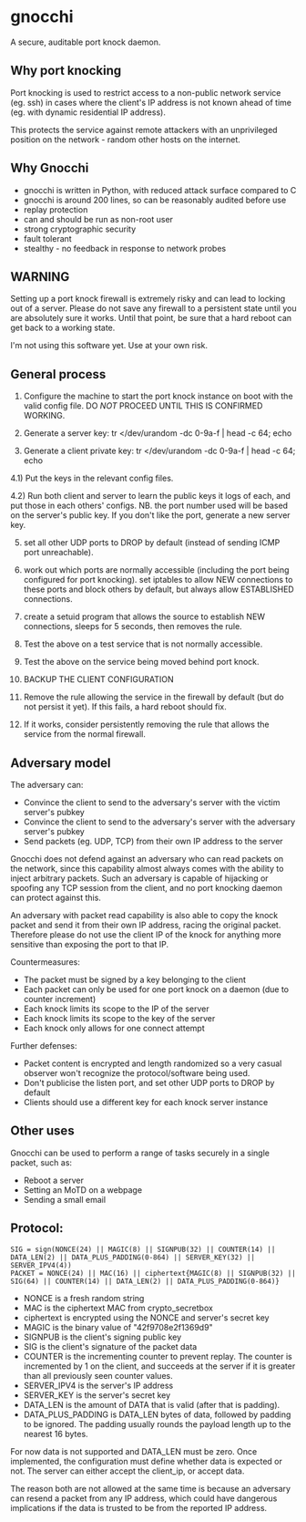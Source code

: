 # gnocchi

A secure, auditable port knock daemon.

## Why port knocking

Port knocking is used to restrict access to a non-public network
service (eg. ssh) in cases where the client's IP address is not known
ahead of time (eg. with dynamic residential IP address).

This protects the service against remote attackers with an
unprivileged position on the network - random other hosts on the
internet.

## Why Gnocchi

 * gnocchi is written in Python, with reduced attack surface compared to C
 * gnocchi is around 200 lines, so can be reasonably audited before use
 * replay protection
 * can and should be run as non-root user
 * strong cryptographic security
 * fault tolerant
 * stealthy - no feedback in response to network probes

## WARNING

Setting up a port knock firewall is extremely risky and can lead to
locking out of a server. Please do not save any firewall to a
persistent state until you are absolutely sure it works. Until that
point, be sure that a hard reboot can get back to a working state.

I'm not using this software yet. Use at your own risk.

## General process

1) Configure the machine to start the port knock instance on boot with
the valid config file. DO *NOT* PROCEED UNTIL THIS IS CONFIRMED
WORKING.

2) Generate a server key:  tr </dev/urandom -dc 0-9a-f | head -c 64; echo

3) Generate a client private key:  tr </dev/urandom -dc 0-9a-f | head -c 64; echo

4.1) Put the keys in the relevant config files.

4.2) Run both client and server to learn the public keys it logs of each, and
put those in each others' configs. NB. the port number used will be based on
the server's public key. If you don't like the port, generate a new server key.


5) set all other UDP ports to DROP by default (instead of sending ICMP
port unreachable).

6) work out which ports are normally accessible (including the port
being configured for port knocking). set iptables to allow NEW
connections to these ports and block others by default, but always
allow ESTABLISHED connections.

7) create a setuid program that allows the source to establish NEW
connections, sleeps for 5 seconds, then removes the rule.

8) Test the above on a test service that is not normally accessible.

9) Test the above on the service being moved behind port knock.

10) BACKUP THE CLIENT CONFIGURATION

11) Remove the rule allowing the service in the firewall by default
(but do not persist it yet). If this fails, a hard reboot should fix.

12) If it works, consider persistently removing the rule that allows
the service from the normal firewall.

## Adversary model

The adversary can:
 * Convince the client to send to the adversary's server with the victim server's pubkey
 * Convince the client to send to the adversary's server with the adversary server's pubkey
 * Send packets (eg. UDP, TCP) from their own IP address to the server

Gnocchi does not defend against an adversary who can read packets on
the network, since this capability almost always comes with the
ability to inject arbitrary packets. Such an adversary is capable of
hijacking or spoofing any TCP session from the client, and no port
knocking daemon can protect against this.

An adversary with packet read capability is also able to copy the
knock packet and send it from their own IP address, racing the
original packet. Therefore please do not use the client IP of the
knock for anything more sensitive than exposing the port to that IP.

Countermeasures:
 * The packet must be signed by a key belonging to the client
 * Each packet can only be used for one port knock on a daemon (due to counter increment)
 * Each knock limits its scope to the IP of the server
 * Each knock limits its scope to the key of the server
 * Each knock only allows for one connect attempt

Further defenses:
 * Packet content is encrypted and length randomized so a very casual
   observer won't recognize the protocol/software being used.
 * Don't publicise the listen port, and set other UDP ports to DROP by default
 * Clients should use a different key for each knock server instance

## Other uses

Gnocchi can be used to perform a range of tasks securely in a single packet, such as:
 * Reboot a server
 * Setting an MoTD on a webpage
 * Sending a small email

## Protocol:


```
SIG = sign(NONCE(24) || MAGIC(8) || SIGNPUB(32) || COUNTER(14) || DATA_LEN(2) || DATA_PLUS_PADDING(0-864) || SERVER_KEY(32) || SERVER_IPV4(4))
PACKET = NONCE(24) || MAC(16) || ciphertext{MAGIC(8) || SIGNPUB(32) || SIG(64) || COUNTER(14) || DATA_LEN(2) || DATA_PLUS_PADDING(0-864)}
```

* NONCE is a fresh random string
* MAC is the ciphertext MAC from crypto_secretbox
* ciphertext is encrypted using the NONCE and server's secret key
* MAGIC is the binary value of "42f9708e2f1369d9"
* SIGNPUB is the client's signing public key
* SIG is the client's signature of the packet data
* COUNTER is the incrementing counter to prevent replay. The counter is incremented by 1 on the client, and succeeds at the server if it is greater than all previously seen counter values.
* SERVER_IPV4 is the server's IP address
* SERVER_KEY is the server's secret key
* DATA_LEN is the amount of DATA that is valid (after that is padding).
* DATA_PLUS_PADDING is DATA_LEN bytes of data, followed by padding to
  be ignored. The padding usually rounds the payload length up to the nearest 16 bytes.

For now data is not supported and DATA_LEN must be zero. Once
implemented, the configuration must define whether data is expected or
not. The server can either accept the client_ip, or accept data.

The reason both are not allowed at the same time is because an
adversary can resend a packet from any IP address, which could have
dangerous implications if the data is trusted to be from the reported
IP address.
